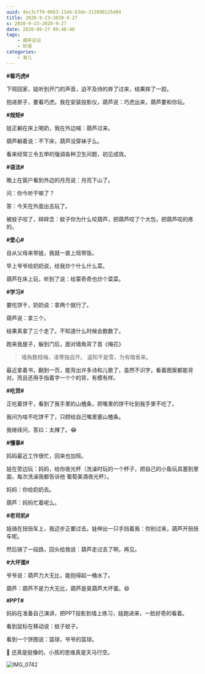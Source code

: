 ```yaml
---
uuid: 4ec3cff0-0063-11eb-b3de-313890125d84
title: 2020-9-23~2020-9-27
s: 2020-9-23-2020-9-27
date: 2020-09-27 09:46:48
tags:
	- 葫芦日记
	- 妙语
categories:
	- 育儿
---
```






**\#看巧虎\#**

下班回家，娃听到开门的声音，迫不及待的奔了过来，结果摔了一跤。

抱进房子，要看巧虎。我在安装投影仪，葫芦说：巧虎出来，葫芦要和你玩。



**\#规矩\#**

娃正躺在床上喝奶，我在外边喊：葫芦过来。

葫芦躺着说：不下床，葫芦没穿袜子么。

看来经常三令五申的强调各种卫生问题，初见成效。



**\#语法\#**

晚上在窗户看到外边的月亮说：月亮下山了。



问：你今听干嘛了？

答：今天在外面出去玩了。



被蚊子咬了，碎碎念：蚊子你为什么咬葫芦，把葫芦咬了个大包，把葫芦咬的疼的。



**\#爱心\#**

自从父母来带娃，我就一直上班带饭。

早上爷爷给奶奶说，给我炒个什么什么菜。

葫芦在床上玩，听到了说：给蒙奇奇也炒个菜菜。



**\#学习\#**

要吃饼干，奶奶说：拿两个就行了。

葫芦说：拿三个。

结果真拿了三个走了。不知道什么时候会数数了。



跑来我屋子，躲到门后，面对墙角背了首《梅花》

> 墙角数枝梅，凌寒独自开。
> 遥知不是雪，为有暗香来。



最近拿着书，翻到一页，能背出许多诗和儿歌了，虽然不识字，看着图案都能背对。而且还用手指着字一个个的背，有模有样。



**\#吃货\#**

正吃着饼干，看到了我手里的山楂条，把嘴里的饼干吐到我手里不吃了。

我问为啥不吃饼干了，只顾给自己嘴里塞山楂条。

我继续问，答曰：太辣了。😂





**\#懂事\#**

妈妈最近工作很忙，回来也加班。

娃在旁边玩：妈妈，给你夜光杯（洗澡时玩的一个杯子，把自己的小鱼玩具塞到里面，每次洗澡我都告诉他 葡萄美酒夜光杯）。

妈妈：你给奶奶去。

葫芦：妈妈忙着呢么。



**\#老司机\#**

娃骑在扭扭车上，我迈步正要过去。娃伸出一只手挡着我：你别过来，葫芦开扭扭车呢。

然后骑了一段路，回头给我说：葫芦走过去了啊，再见。



**\#大坏蛋\#**

爷爷说：葫芦力大无比，能抱得起一桶水了。

葫芦：葫芦不是力大无比，葫芦是臭葫芦大坏蛋。😄



**\#PPT\#**

妈妈在准备自己演讲，把PPT投影到墙上练习，娃跑进来，一脸好奇的看着。

看到鼠标在移动说：蚊子蚊子。

看到一个饼图说：篮球，爷爷的篮球。

🏀 还真是挺像的，小孩的思维真是天马行空。

![IMG_0742](https://blog-assets.liupei.xin/assets/2020-9-23-2020-9-27/IMG_0742.jpg-public)

